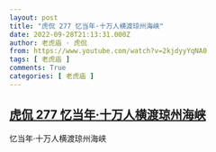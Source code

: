 ```yaml
---
layout: post
title: "虎侃 277 忆当年·十万人横渡琼州海峡"
date: 2022-09-28T21:13:31.000Z
author: 老虎庙 · 虎侃
from: https://www.youtube.com/watch?v=2kjdyyYqNA0
tags: [ 老虎庙 ]
comments: True
categories: [ 老虎庙 ]
---
```

<!--1664399611000-->
[虎侃 277 忆当年·十万人横渡琼州海峡](https://www.youtube.com/watch?v=2kjdyyYqNA0)
------

<div>
忆当年·十万人横渡琼州海峡
</div>
